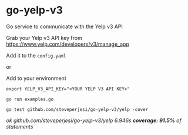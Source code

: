 # go-yelp-v3
Go service to communicate with the Yelp v3 API

Grab your Yelp v3 API key from 
https://www.yelp.com/developers/v3/manage_app

Add it to the `config.yaml`

or

Add to your environment

```export YELP_V3_API_KEY="<YOUR YELP V3 API KEY>"```

```go run examples.go```

```go test github.com/steveperjesi/go-yelp-v3/yelp -cover```

_ok  	github.com/steveperjesi/go-yelp-v3/yelp	6.946s	**coverage: 91.5%** of statements_
